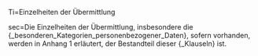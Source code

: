 Ti=Einzelheiten der Übermittlung

sec=Die Einzelheiten der Übermittlung, insbesondere die {_besonderen_Kategorien_personenbezogener_Daten}, sofern vorhanden, werden in Anhang 1 erläutert, der Bestandteil dieser {_Klauseln} ist.
